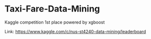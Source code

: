 # Taxi-Fare-Data-Mining
Kaggle competition 1st place powered by xgboost

Link: https://www.kaggle.com/c/nus-st4240-data-mining/leaderboard
